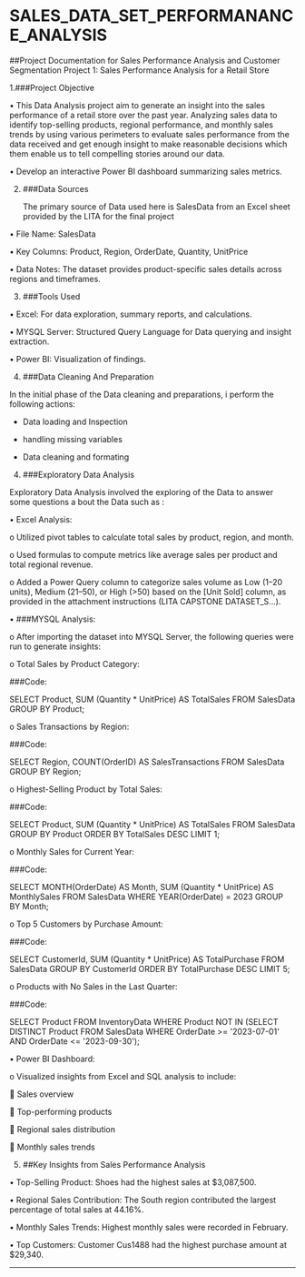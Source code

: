 # SALES_DATA_SET_PERFORMANANCE_ANALYSIS

##Project Documentation for Sales Performance Analysis and Customer Segmentation
Project 1: Sales Performance Analysis for a Retail Store


1.###Project Objective

•	This Data Analysis project aim to generate an insight into the sales performance of a retail store over the past year. Analyzing sales data to identify top-selling products, regional performance, and monthly sales trends by using various perimeters to evaluate sales performance from the data received and get enough insight to make reasonable decisions which them enable us to tell compelling stories around our data. 

•	Develop an interactive Power BI dashboard summarizing sales metrics.


2. ###Data Sources

   The primary source of Data used here is SalesData from an Excel sheet provided by the LITA for the final project

•	File Name: SalesData

•	Key Columns: Product, Region, OrderDate, Quantity, UnitPrice

•	Data Notes: The dataset provides product-specific sales details across regions and timeframes.


3. ###Tools Used

•	Excel: For data exploration, summary reports, and calculations.

•	MYSQL Server: Structured Query Language for Data querying and insight extraction.

•	Power BI: Visualization of findings.


4. ###Data Cleaning And Preparation

In the initial phase of the Data cleaning and preparations, i perform the following actions:

- Data loading and Inspection

- handling missing variables

- Data cleaning and formating


4. ###Exploratory Data Analysis

Exploratory Data Analysis  involved the exploring of the Data to answer some questions a bout the Data such as :

•	Excel Analysis:

o	Utilized pivot tables to calculate total sales by product, region, and month.

o	Used formulas to compute metrics like average sales per product and total regional revenue.

o	Added a Power Query column to categorize sales volume as Low (1–20 units), Medium (21–50), or High (>50) based on the [Unit Sold] column, as provided in the attachment instructions (LITA CAPSTONE DATASET_S…).


•	###MYSQL Analysis:

o	After importing the dataset into MYSQL Server, the following queries were run to generate insights:

o	Total Sales by Product Category:


###Code:

SELECT Product, SUM (Quantity * UnitPrice) AS TotalSales FROM SalesData GROUP BY Product;

o	Sales Transactions by Region:


###Code:

SELECT Region, COUNT(OrderID) AS SalesTransactions FROM SalesData GROUP BY Region;

o	Highest-Selling Product by Total Sales:

###Code:

SELECT Product, SUM (Quantity * UnitPrice) AS TotalSales FROM SalesData GROUP BY Product ORDER BY TotalSales DESC LIMIT 1;

o	Monthly Sales for Current Year:

###Code:

SELECT MONTH(OrderDate) AS Month, SUM (Quantity * UnitPrice) AS MonthlySales FROM SalesData WHERE YEAR(OrderDate) = 2023 GROUP BY Month;

o	Top 5 Customers by Purchase Amount:

###Code:

SELECT CustomerId, SUM (Quantity * UnitPrice) AS TotalPurchase FROM SalesData GROUP BY CustomerId ORDER BY TotalPurchase DESC LIMIT 5;

o	Products with No Sales in the Last Quarter:

###Code:

SELECT Product FROM InventoryData WHERE Product NOT IN (SELECT DISTINCT Product FROM SalesData WHERE OrderDate >= '2023-07-01' AND OrderDate <= '2023-09-30');

•	Power BI Dashboard:

o	Visualized insights from Excel and SQL analysis to include:

	Sales overview

	Top-performing products

	Regional sales distribution

	Monthly sales trends


5. ##Key Insights from Sales Performance Analysis

•	Top-Selling Product: Shoes had the highest sales at $3,087,500.

•	Regional Sales Contribution: The South region contributed the largest percentage of total sales at 44.16%.

•	Monthly Sales Trends: Highest monthly sales were recorded in February.

•	Top Customers: Customer Cus1488 had the highest purchase amount at $29,340.
________________________________________


